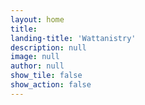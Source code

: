 ```yaml
---
layout: home
title: 
landing-title: 'Wattanistry'
description: null
image: null
author: null
show_tile: false
show_action: false
---
```

